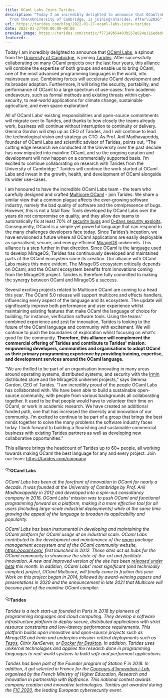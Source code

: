 ```yaml
---
title: OCaml Labs Joins Tarides
description: "Today I am incredibly delighted to announce that OCaml\nLabs, a spinout
  from the\nUniversity of Cambridge, is joining\nTarides. After\u2026"
url: https://tarides.com/blog/2022-01-27-ocaml-labs-joins-tarides
date: 2022-01-27T00:00:00-00:00
preview_image: https://tarides.com/static/f77149b54403b557e824e316edede0d7/a1920/cambridge.jpg
featured:
---
```


<p>Today I am incredibly delighted to announce that <a href="https://anil.recoil.org/projects/ocamllabs">OCaml
Labs</a>, a spinout from the
<a href="http://www.cl.cam.ac.uk/">University of Cambridge</a>, is joining
<a href="https://tarides.com/">Tarides</a>. After successfully collaborating on
many OCaml projects over the last four years, this alliance will
combine the expertise of both groups and enable us to bring OCaml, one
of the most advanced programming languages in the world, into
mainstream use. Combining forces will accelerate OCaml development and
its broader adoption. Furthermore, it will bring the security,
portability, and performance of OCaml to a large spectrum of
use-cases: from academic endeavours, such as formal methods and
existing threats within cyber-security, to real-world applications for
climate change, sustainable agriculture, and even space exploration!</p>
<p>All of OCaml Labs’ existing responsibilities and open-source
commitments will migrate over to Tarides, and thanks to how closely
the teams already work, business will continue without interruption to
continuity or delivery. Gemma Gordon will step up as CEO of Tarides,
and I will continue to lead the technological vision and strategy as
CTO. As Prof. Anil Madhavapeddy, founder of OCaml Labs and scientific
advisor of Tarides, points out, “The cutting edge research we
conducted at the University over the past decade has now migrated into
mainline OCaml, and so the ongoing curation and development will now
happen on a commercially supported basis. I’m excited to continue
collaborating on research with Tarides from the University of
Cambridge.” Tarides will continue the work started at OCaml Labs and
invest in the growth, health, and development of OCaml alongside its
wider use-cases.</p>
<p>I am honoured to have the incredible OCaml Labs team - the team who
carefully designed and crafted <a href="https://discuss.ocaml.org/tag/multicore-monthly">Multicore OCaml</a> - join Tarides. We
share a similar view that a common plague affects the ever-growing
software industry, namely the bad quality of software and the
omnipresence of bugs. However, this is not a fatal flaw. Tools
developed by OCaml Labs over the years do not compromise on quality,
and they allow dev teams to automatically fix at least 70% of
<a href="https://msrc-blog.microsoft.com/2019/07/18/we-need-a-safer-systems-programming-language/">security
bugs</a>
and <a href="https://googleprojectzero.blogspot.com/p/0day.html">0-days security
exploits</a>. Consequently,
OCaml is a simple yet powerful language that can respond to the many
challenges developers face today. Since Tarides’s inception, we have
envisioned a future where all OCaml applications are easily deployable
as specialised, secure, and energy-efficient
<a href="https://mirage.io">MirageOS</a> unikernels. This alliance is a step
further in that direction. Since OCaml is the language used to develop
MirageOS, Tarides has continuously developed and maintained parts of
the OCaml ecosystem since its creation. Our alliance with OCaml Labs
makes this more evident. The MirageOS ecosystem critically depends on
OCaml, and the OCaml ecosystem benefits from innovations coming from
the MirageOS project. Tarides is therefore fully committed to making
the synergy between OCaml and MirageOS a success.</p>
<p>Several exciting projects related to Multicore OCaml are coming to a
head this year. The OCaml 5.0 release will support multicore and
effects handlers, influencing every aspect of the language and its
ecosystem. The update will significantly improve both performance and
user experience whilst maintaining existing features that make OCaml
the language of choice for building, for instance, verification
software tools. Using the teams’ combined experience and zest for
innovation, Tarides is looking to the future of the OCaml language and
community with excitement. We will continue to push the boundaries of
exploration whilst focusing on what's good for the
community. <strong>Therefore, this alliance will complement the commercial
offering of Tarides and contribute to Tarides' mission: empowering
developers, communities and organisations to adopt OCaml as their
primary programming experience by providing training, expertise, and
development services around the OCaml language.</strong></p>
<p>“We are thrilled to be part of an organisation innovating in many
areas around operating systems, distributed systems, and security with
the <a href="https://irmin.org">Irmin</a> distributed store and the MirageOS
unikernel projects,” says Gemma Gordon, CEO of Tarides. “I am
incredibly proud of the people OCaml Labs has collaborated with. We
have been able to build a sustainable open-source community, with
people from various backgrounds all collaborating together. It used to
be that people would have to volunteer their time on OCaml, or work in
academic research. We have created an additional funded path, one that
has increased the diversity and innovation of our community. I’m
excited to continue to be part of a group that brings the best minds
together to solve the many problems the software industry faces
today. I look forward to building a flourishing and sustainable
commercial business with existing Tarides partners as well as
developing new collaborative opportunities.”</p>
<p>This alliance brings the headcount of Tarides up to 60+ people, all
working towards making OCaml the best language for any and every
project. Join our team: <a href="https://tarides.com/company">https://tarides.com/company</a></p>
<h4 id="ocaml-labs" style="position:relative;"><a href="#ocaml-labs" aria-label="ocaml labs permalink" class="anchor before"><svg aria-hidden="true" focusable="false" height="16" version="1.1" viewBox="0 0 16 16" width="16"><path fill-rule="evenodd" d="M4 9h1v1H4c-1.5 0-3-1.69-3-3.5S2.55 3 4 3h4c1.45 0 3 1.69 3 3.5 0 1.41-.91 2.72-2 3.25V8.59c.58-.45 1-1.27 1-2.09C10 5.22 8.98 4 8 4H4c-.98 0-2 1.22-2 2.5S3 9 4 9zm9-3h-1v1h1c1 0 2 1.22 2 2.5S13.98 12 13 12H9c-.98 0-2-1.22-2-2.5 0-.83.42-1.64 1-2.09V6.25c-1.09.53-2 1.84-2 3.25C6 11.31 7.55 13 9 13h4c1.45 0 3-1.69 3-3.5S14.5 6 13 6z"></path></svg></a>OCaml Labs</h4>
<p><em>OCaml Labs has been at the forefront of innovation in OCaml for
nearly a decade. It was founded at the University of Cambridge by
Prof. Anil Madhavapeddy in 2012 and developed into a spin-out
consultancy company in 2016. OCaml Labs' mission was to push OCaml and
functional programming forward as a platform, making it a more
effective tool for all users (including large-scale industrial
deployments) while at the same time growing the appeal of the language
to broaden its applicability and popularity.</em></p>
<p><em>OCaml Labs has been instrumental in developing and maintaining the
OCaml platform for OCaml usage at an industrial scale. OCaml Labs
contributed to the development and maintenance of the
<a href="https://opam.ocaml.org/">opam</a> package management
ecosystem and of the OCaml community website, <a href="https://ocaml.org/">https://ocaml.org/</a>,
first launched in 2012. These sites act as hubs for the OCaml community
to showcase the state-of-the-art and facilitate innovation. A new and
improved version of the site has been <a href="https://v3.ocaml.org/">released under
beta</a> this month. In addition, OCaml Labs' most
significant (and technically complex) project, OCaml Multicore, will
finally come to fruition this year. Work on this project began in
2014, followed by award-winning papers and presentations in 2020 and
the announcement in late 2021 that Multicore will become part of the
mainline OCaml compiler.</em></p>
<h4 id="tarides" style="position:relative;"><a href="#tarides" aria-label="tarides permalink" class="anchor before"><svg aria-hidden="true" focusable="false" height="16" version="1.1" viewBox="0 0 16 16" width="16"><path fill-rule="evenodd" d="M4 9h1v1H4c-1.5 0-3-1.69-3-3.5S2.55 3 4 3h4c1.45 0 3 1.69 3 3.5 0 1.41-.91 2.72-2 3.25V8.59c.58-.45 1-1.27 1-2.09C10 5.22 8.98 4 8 4H4c-.98 0-2 1.22-2 2.5S3 9 4 9zm9-3h-1v1h1c1 0 2 1.22 2 2.5S13.98 12 13 12H9c-.98 0-2-1.22-2-2.5 0-.83.42-1.64 1-2.09V6.25c-1.09.53-2 1.84-2 3.25C6 11.31 7.55 13 9 13h4c1.45 0 3-1.69 3-3.5S14.5 6 13 6z"></path></svg></a>Tarides</h4>
<p><em>Tarides is a tech start-up founded in Paris in 2018 by pioneers of
programming languages and cloud computing. They develop a software
infrastructure platform to deploy secure, distributed applications
with strict resource constraints and low-latency performance
requirements. This platform builds upon innovative and open-source
projects such as MirageOS and Irmin and underpins mission-critical
deployments such as
<a href="https://tarides.com/blog/2021-03-04-florence-and-beyond-the-future-of-tezos-storage">Tezos</a>,
Citrix XenServer, or <a href="https://www.docker.com/blog/how-docker-desktop-networking-works-under-the-hood/">Docker for
Desktop</a>. In
addition, Tarides uses unikernel technologies and applies the research
done in programming languages to real-world systems to build safe and
performant applications.</em></p>
<p><em>Tarides has been part of the Founder program of Station F in 2018. In
addition, it got selected in France for the <a href="https://tarides.com/blog/2019-07-05-i-lab-2019">Concours d’Innovation
i-Lab</a>, organised by
the French Ministry of Higher Education, Research and Innovation in
partnership with Bpifrance. This national contest awards company
creation and innovative technologies. Tarides got awarded during the
<a href="https://tarides.com/blog/2019-12-11-tarides-wins-the-fic-2020-startup-award">FIC
2020</a>,
the leading European cybersecurity event.</em></p>
